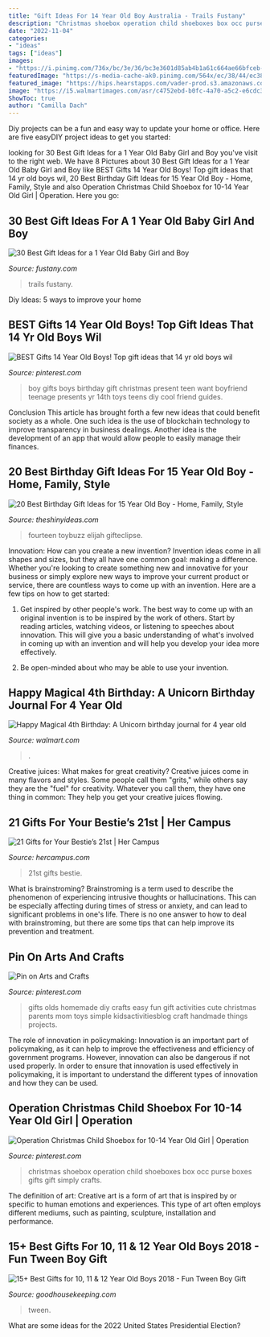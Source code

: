 ```yaml
---
title: "Gift Ideas For 14 Year Old Boy Australia - Trails Fustany"
description: "Christmas shoebox operation child shoeboxes box occ purse boxes gifts gift simply crafts"
date: "2022-11-04"
categories:
- "ideas"
tags: ["ideas"]
images:
- "https://i.pinimg.com/736x/bc/3e/36/bc3e3601d85ab4b1a61c664ae66bfceb--christmas-shoebox-samaritans-purse.jpg"
featuredImage: "https://s-media-cache-ak0.pinimg.com/564x/ec/38/44/ec3844f1e239fd457060af095344f713.jpg"
featured_image: "https://hips.hearstapps.com/vader-prod.s3.amazonaws.com/1539620932-helmet-decals-gifts-for-boys-1539620916.jpg?crop=1xw:0.99975xh;center,top&amp;resize=480:*"
image: "https://i5.walmartimages.com/asr/c4752ebd-b0fc-4a70-a5c2-e6cdc32f4698_1.fccf126429331941d2fb44a2f6221221.jpeg"
ShowToc: true
author: "Camilla Dach"
---
```



Diy projects can be a fun and easy way to update your home or office. Here are five easyDIY project ideas to get you started: 

	

		
looking for 30 Best Gift Ideas for a 1 Year Old Baby Girl and Boy you've visit to the right web. We have 8 Pictures about 30 Best Gift Ideas for a 1 Year Old Baby Girl and Boy like BEST Gifts 14 Year Old Boys! Top gift ideas that 14 yr old boys wil, 20 Best Birthday Gift Ideas for 15 Year Old Boy - Home, Family, Style and also Operation Christmas Child Shoebox for 10-14 Year Old Girl | Operation. Here you go:
		
    
## 30 Best Gift Ideas For A 1 Year Old Baby Girl And Boy

<img loading=lazy src="http://fustany.com/images/ads/background/Fustany-living-best-gifts-for-a-1-year-old-3.jpg" onerror="this.onerror=null;this.src='https://tse4.mm.bing.net/th?id=OIP.ju3E5Ir3sHlrSCS19KKnTQHaHa&amp;pid=15.1';" alt="30 Best Gift Ideas for a 1 Year Old Baby Girl and Boy">

_Source: fustany.com_

>trails fustany. 

	

Diy Ideas: 5 ways to improve your home

    
## BEST Gifts 14 Year Old Boys! Top Gift Ideas That 14 Yr Old Boys Wil

<img loading=lazy src="https://i.pinimg.com/736x/4c/31/45/4c3145e5f53c135e915579af747c396e.jpg" onerror="this.onerror=null;this.src='https://tse1.mm.bing.net/th?id=OIP.hgiGTcpnCct2ixn5YGkmZgHaPH&amp;pid=15.1';" alt="BEST Gifts 14 Year Old Boys! Top gift ideas that 14 yr old boys wil">

_Source: pinterest.com_

>boy gifts boys birthday gift christmas present teen want boyfriend teenage presents yr 14th toys teens diy cool friend guides. 

	

Conclusion
This article has brought forth a few new ideas that could benefit society as a whole. One such idea is the use of blockchain technology to improve transparency in business dealings. Another idea is the development of an app that would allow people to easily manage their finances.

    
## 20 Best Birthday Gift Ideas For 15 Year Old Boy - Home, Family, Style

<img loading=lazy src="https://i.pinimg.com/originals/ae/c8/dd/aec8dda84843ad70f2e513b3f2a165d9.jpg" onerror="this.onerror=null;this.src='https://tse3.mm.bing.net/th?id=OIP.hduIbJAyNCVsDWas3qVrPwHaOG&amp;pid=15.1';" alt="20 Best Birthday Gift Ideas for 15 Year Old Boy - Home, Family, Style">

_Source: theshinyideas.com_

>fourteen toybuzz elijah gifteclipse. 

	

Innovation: How can you create a new invention?
Invention ideas come in all shapes and sizes, but they all have one common goal: making a difference. Whether you're looking to create something new and innovative for your business or simply explore new ways to improve your current product or service, there are countless ways to come up with an invention. Here are a few tips on how to get started:
1. Get inspired by other people's work. The best way to come up with an original invention is to be inspired by the work of others. Start by reading articles, watching videos, or listening to speeches about innovation. This will give you a basic understanding of what's involved in coming up with an invention and will help you develop your idea more effectively.

2. Be open-minded about who may be able to use your invention.

    
## Happy Magical 4th Birthday: A Unicorn Birthday Journal For 4 Year Old

<img loading=lazy src="https://i5.walmartimages.com/asr/c4752ebd-b0fc-4a70-a5c2-e6cdc32f4698_1.fccf126429331941d2fb44a2f6221221.jpeg" onerror="this.onerror=null;this.src='https://tse2.mm.bing.net/th?id=OIP.FaJiOLXvMsdRUyXT2y7ONAAAAA&amp;pid=15.1';" alt="Happy Magical 4th Birthday: A Unicorn birthday journal for 4 year old">

_Source: walmart.com_

>. 

	

Creative juices: What makes for great creativity?
Creative juices come in many flavors and styles. Some people call them "grits," while others say they are the "fuel" for creativity. Whatever you call them, they have one thing in common: They help you get your creative juices flowing.

    
## 21 Gifts For Your Bestie’s 21st | Her Campus

<img loading=lazy src="https://s-media-cache-ak0.pinimg.com/564x/ec/38/44/ec3844f1e239fd457060af095344f713.jpg" onerror="this.onerror=null;this.src='https://tse4.mm.bing.net/th?id=OIP.GnUYHhBPACnZPWZZ5-_y6QHaJ4&amp;pid=15.1';" alt="21 Gifts for Your Bestie’s 21st | Her Campus">

_Source: hercampus.com_

>21st gifts bestie. 

	

What is brainstroming?
Brainstroming is a term used to describe the phenomenon of experiencing intrusive thoughts or hallucinations. This can be especially affecting during times of stress or anxiety, and can lead to significant problems in one's life. There is no one answer to how to deal with brainstroming, but there are some tips that can help improve its prevention and treatment.

    
## Pin On Arts And Crafts

<img loading=lazy src="https://i.pinimg.com/736x/df/88/bd/df88bdea4363ba2dbb394f64845ea04c--kids-diy-kids-crafts.jpg" onerror="this.onerror=null;this.src='https://tse4.mm.bing.net/th?id=OIP.VqaTkRZrOj4g9Gi-psQyLQHaLI&amp;pid=15.1';" alt="Pin on Arts and Crafts">

_Source: pinterest.com_

>gifts olds homemade diy crafts easy fun gift activities cute christmas parents mom toys simple kidsactivitiesblog craft handmade things projects. 

	

The role of innovation in policymaking:
Innovation is an important part of policymaking, as it can help to improve the effectiveness and efficiency of government programs. However, innovation can also be dangerous if not used properly. In order to ensure that innovation is used effectively in policymaking, it is important to understand the different types of innovation and how they can be used.

    
## Operation Christmas Child Shoebox For 10-14 Year Old Girl | Operation

<img loading=lazy src="https://i.pinimg.com/736x/bc/3e/36/bc3e3601d85ab4b1a61c664ae66bfceb--christmas-shoebox-samaritans-purse.jpg" onerror="this.onerror=null;this.src='https://tse1.mm.bing.net/th?id=OIP.-EdVlHqpjRHTXFtI9x_AFwHaFh&amp;pid=15.1';" alt="Operation Christmas Child Shoebox for 10-14 Year Old Girl | Operation">

_Source: pinterest.com_

>christmas shoebox operation child shoeboxes box occ purse boxes gifts gift simply crafts. 

	

The definition of art:
Creative art is a form of art that is inspired by or specific to human emotions and experiences. This type of art often employs different mediums, such as painting, sculpture, installation and performance.

    
## 15+ Best Gifts For 10, 11 &amp; 12 Year Old Boys 2018 - Fun Tween Boy Gift

<img loading=lazy src="https://hips.hearstapps.com/vader-prod.s3.amazonaws.com/1539620932-helmet-decals-gifts-for-boys-1539620916.jpg?crop=1xw:0.99975xh;center,top&amp;resize=480:*" onerror="this.onerror=null;this.src='https://tse2.mm.bing.net/th?id=OIP.I0ifkv06eCC-AIlONA1_PQHaLH&amp;pid=15.1';" alt="15+ Best Gifts for 10, 11 &amp; 12 Year Old Boys 2018 - Fun Tween Boy Gift">

_Source: goodhousekeeping.com_

>tween. 

	

What are some ideas for the 2022 United States Presidential Election?


